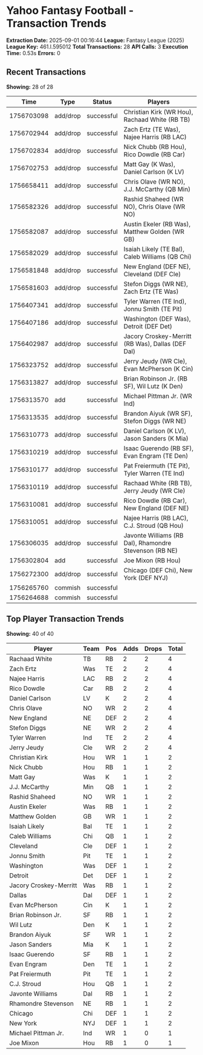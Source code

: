 # Yahoo Fantasy Football - Transaction Trends

**Extraction Date:** 2025-09-01 00:16:44
**League:** Fantasy League (2025)
**League Key:** 461.l.595012
**Total Transactions:** 28
**API Calls:** 3
**Execution Time:** 0.53s
**Errors:** 0

## Recent Transactions
**Showing:** 28 of 28

| Time | Type | Status | Players |
|------|------|--------|---------|
| 1756703098 | add/drop | successful | Christian Kirk (WR Hou), Rachaad White (RB TB) |
| 1756702944 | add/drop | successful | Zach Ertz (TE Was), Najee Harris (RB LAC) |
| 1756702834 | add/drop | successful | Nick Chubb (RB Hou), Rico Dowdle (RB Car) |
| 1756702753 | add/drop | successful | Matt Gay (K Was), Daniel Carlson (K LV) |
| 1756658411 | add/drop | successful | Chris Olave (WR NO), J.J. McCarthy (QB Min) |
| 1756582326 | add/drop | successful | Rashid Shaheed (WR NO), Chris Olave (WR NO) |
| 1756582087 | add/drop | successful | Austin Ekeler (RB Was), Matthew Golden (WR GB) |
| 1756582029 | add/drop | successful | Isaiah Likely (TE Bal), Caleb Williams (QB Chi) |
| 1756581848 | add/drop | successful | New England (DEF NE), Cleveland (DEF Cle) |
| 1756581603 | add/drop | successful | Stefon Diggs (WR NE), Zach Ertz (TE Was) |
| 1756407341 | add/drop | successful | Tyler Warren (TE Ind), Jonnu Smith (TE Pit) |
| 1756407186 | add/drop | successful | Washington (DEF Was), Detroit (DEF Det) |
| 1756402987 | add/drop | successful | Jacory Croskey-Merritt (RB Was), Dallas (DEF Dal) |
| 1756323752 | add/drop | successful | Jerry Jeudy (WR Cle), Evan McPherson (K Cin) |
| 1756313827 | add/drop | successful | Brian Robinson Jr. (RB SF), Wil Lutz (K Den) |
| 1756313570 | add | successful | Michael Pittman Jr. (WR Ind) |
| 1756313535 | add/drop | successful | Brandon Aiyuk (WR SF), Stefon Diggs (WR NE) |
| 1756310773 | add/drop | successful | Daniel Carlson (K LV), Jason Sanders (K Mia) |
| 1756310219 | add/drop | successful | Isaac Guerendo (RB SF), Evan Engram (TE Den) |
| 1756310177 | add/drop | successful | Pat Freiermuth (TE Pit), Tyler Warren (TE Ind) |
| 1756310119 | add/drop | successful | Rachaad White (RB TB), Jerry Jeudy (WR Cle) |
| 1756310081 | add/drop | successful | Rico Dowdle (RB Car), New England (DEF NE) |
| 1756310051 | add/drop | successful | Najee Harris (RB LAC), C.J. Stroud (QB Hou) |
| 1756306035 | add/drop | successful | Javonte Williams (RB Dal), Rhamondre Stevenson (RB NE) |
| 1756302804 | add | successful | Joe Mixon (RB Hou) |
| 1756272300 | add/drop | successful | Chicago (DEF Chi), New York (DEF NYJ) |
| 1756265760 | commish | successful |  |
| 1756264688 | commish | successful |  |

## Top Player Transaction Trends
**Showing:** 40 of 40

| Player | Team | Pos | Adds | Drops | Total |
|--------|------|-----|------|-------|-------|
| Rachaad White | TB | RB | 2 | 2 | 4 |
| Zach Ertz | Was | TE | 2 | 2 | 4 |
| Najee Harris | LAC | RB | 2 | 2 | 4 |
| Rico Dowdle | Car | RB | 2 | 2 | 4 |
| Daniel Carlson | LV | K | 2 | 2 | 4 |
| Chris Olave | NO | WR | 2 | 2 | 4 |
| New England | NE | DEF | 2 | 2 | 4 |
| Stefon Diggs | NE | WR | 2 | 2 | 4 |
| Tyler Warren | Ind | TE | 2 | 2 | 4 |
| Jerry Jeudy | Cle | WR | 2 | 2 | 4 |
| Christian Kirk | Hou | WR | 1 | 1 | 2 |
| Nick Chubb | Hou | RB | 1 | 1 | 2 |
| Matt Gay | Was | K | 1 | 1 | 2 |
| J.J. McCarthy | Min | QB | 1 | 1 | 2 |
| Rashid Shaheed | NO | WR | 1 | 1 | 2 |
| Austin Ekeler | Was | RB | 1 | 1 | 2 |
| Matthew Golden | GB | WR | 1 | 1 | 2 |
| Isaiah Likely | Bal | TE | 1 | 1 | 2 |
| Caleb Williams | Chi | QB | 1 | 1 | 2 |
| Cleveland | Cle | DEF | 1 | 1 | 2 |
| Jonnu Smith | Pit | TE | 1 | 1 | 2 |
| Washington | Was | DEF | 1 | 1 | 2 |
| Detroit | Det | DEF | 1 | 1 | 2 |
| Jacory Croskey-Merritt | Was | RB | 1 | 1 | 2 |
| Dallas | Dal | DEF | 1 | 1 | 2 |
| Evan McPherson | Cin | K | 1 | 1 | 2 |
| Brian Robinson Jr. | SF | RB | 1 | 1 | 2 |
| Wil Lutz | Den | K | 1 | 1 | 2 |
| Brandon Aiyuk | SF | WR | 1 | 1 | 2 |
| Jason Sanders | Mia | K | 1 | 1 | 2 |
| Isaac Guerendo | SF | RB | 1 | 1 | 2 |
| Evan Engram | Den | TE | 1 | 1 | 2 |
| Pat Freiermuth | Pit | TE | 1 | 1 | 2 |
| C.J. Stroud | Hou | QB | 1 | 1 | 2 |
| Javonte Williams | Dal | RB | 1 | 1 | 2 |
| Rhamondre Stevenson | NE | RB | 1 | 1 | 2 |
| Chicago | Chi | DEF | 1 | 1 | 2 |
| New York | NYJ | DEF | 1 | 1 | 2 |
| Michael Pittman Jr. | Ind | WR | 1 | 0 | 1 |
| Joe Mixon | Hou | RB | 1 | 0 | 1 |